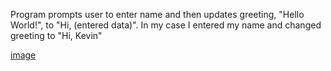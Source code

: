 Program prompts user to enter name and then updates greeting, "Hello World!", to "Hi, (entered data)". 
In my case I entered my name and changed greeting to "Hi, Kevin"

[image](https://github.com/user-attachments/assets/7034475b-b6cd-41cb-a951-1a419c9c0964)

